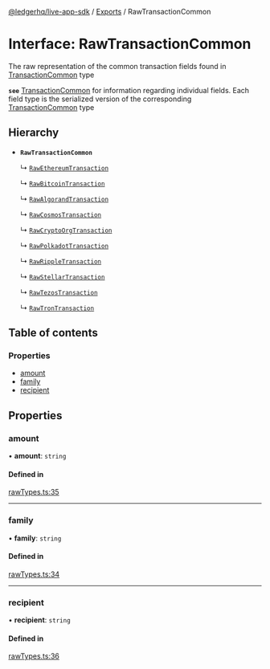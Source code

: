 [@ledgerhq/live-app-sdk](../README.md) / [Exports](../modules.md) / RawTransactionCommon

# Interface: RawTransactionCommon

The raw representation of the common transaction fields found in [TransactionCommon](TransactionCommon.md) type

**`see`** [TransactionCommon](TransactionCommon.md) for information regarding individual fields. Each field type is the serialized version of the corresponding [TransactionCommon](TransactionCommon.md) type

## Hierarchy

- **`RawTransactionCommon`**

  ↳ [`RawEthereumTransaction`](RawEthereumTransaction.md)

  ↳ [`RawBitcoinTransaction`](RawBitcoinTransaction.md)

  ↳ [`RawAlgorandTransaction`](RawAlgorandTransaction.md)

  ↳ [`RawCosmosTransaction`](RawCosmosTransaction.md)

  ↳ [`RawCryptoOrgTransaction`](RawCryptoOrgTransaction.md)

  ↳ [`RawPolkadotTransaction`](RawPolkadotTransaction.md)

  ↳ [`RawRippleTransaction`](RawRippleTransaction.md)

  ↳ [`RawStellarTransaction`](RawStellarTransaction.md)

  ↳ [`RawTezosTransaction`](RawTezosTransaction.md)

  ↳ [`RawTronTransaction`](RawTronTransaction.md)

## Table of contents

### Properties

- [amount](RawTransactionCommon.md#amount)
- [family](RawTransactionCommon.md#family)
- [recipient](RawTransactionCommon.md#recipient)

## Properties

### amount

• **amount**: `string`

#### Defined in

[rawTypes.ts:35](https://github.com/LedgerHQ/live-app-sdk/blob/65d1ed2/src/rawTypes.ts#L35)

___

### family

• **family**: `string`

#### Defined in

[rawTypes.ts:34](https://github.com/LedgerHQ/live-app-sdk/blob/65d1ed2/src/rawTypes.ts#L34)

___

### recipient

• **recipient**: `string`

#### Defined in

[rawTypes.ts:36](https://github.com/LedgerHQ/live-app-sdk/blob/65d1ed2/src/rawTypes.ts#L36)
